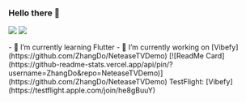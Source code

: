 ### Hello there 👋
<p float="left">
  <img src="https://github-readme-stats.vercel.app/api?username=ZhangDo&show_icons=true&icon_color=CE1D2D&text_color=718096&bg_color=ffffff&count_private=true" />
  <img src="https://github-readme-stats.vercel.app/api/top-langs/?username=ZhangDo&layout=compact" /> 
</p>
- 🌱  I’m currently learning Flutter
- 🔭  I’m currently working on [Vibefy](https://github.com/ZhangDo/NeteaseTVDemo)  [![ReadMe Card](https://github-readme-stats.vercel.app/api/pin/?username=ZhangDo&repo=NeteaseTVDemo)](https://github.com/ZhangDo/NeteaseTVDemo) TestFlight:  [Vibefy](https://testflight.apple.com/join/he8gBuuY)
